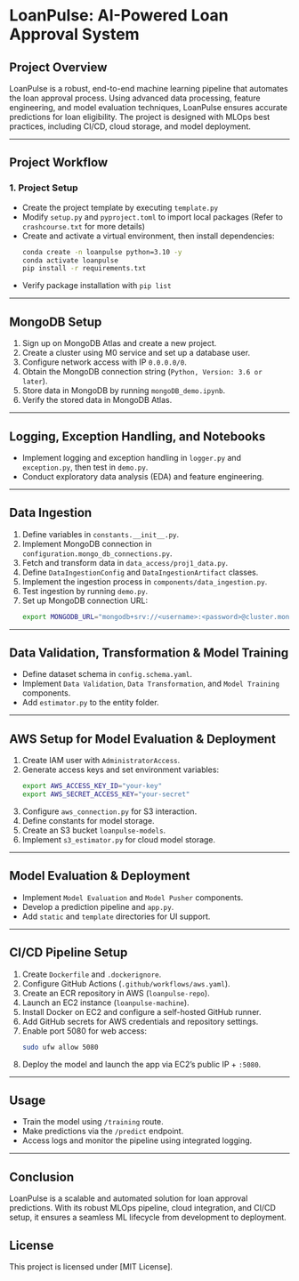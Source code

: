 # LoanPulse: AI-Powered Loan Approval System

## Project Overview
LoanPulse is a robust, end-to-end machine learning pipeline that automates the loan approval process. Using advanced data processing, feature engineering, and model evaluation techniques, LoanPulse ensures accurate predictions for loan eligibility. The project is designed with MLOps best practices, including CI/CD, cloud storage, and model deployment.

---

## Project Workflow

### 1. Project Setup
- Create the project template by executing `template.py`
- Modify `setup.py` and `pyproject.toml` to import local packages (Refer to `crashcourse.txt` for more details)
- Create and activate a virtual environment, then install dependencies:
  ```bash
  conda create -n loanpulse python=3.10 -y
  conda activate loanpulse
  pip install -r requirements.txt
  ```
- Verify package installation with `pip list`

---

## MongoDB Setup
1. Sign up on MongoDB Atlas and create a new project.
2. Create a cluster using M0 service and set up a database user.
3. Configure network access with IP `0.0.0.0/0`.
4. Obtain the MongoDB connection string (`Python, Version: 3.6 or later`).
5. Store data in MongoDB by running `mongoDB_demo.ipynb`.
6. Verify the stored data in MongoDB Atlas.

---

## Logging, Exception Handling, and Notebooks
- Implement logging and exception handling in `logger.py` and `exception.py`, then test in `demo.py`.
- Conduct exploratory data analysis (EDA) and feature engineering.

---

## Data Ingestion
1. Define variables in `constants.__init__.py`.
2. Implement MongoDB connection in `configuration.mongo_db_connections.py`.
3. Fetch and transform data in `data_access/proj1_data.py`.
4. Define `DataIngestionConfig` and `DataIngestionArtifact` classes.
5. Implement the ingestion process in `components/data_ingestion.py`.
6. Test ingestion by running `demo.py`.
7. Set up MongoDB connection URL:
   ```bash
   export MONGODB_URL="mongodb+srv://<username>:<password>@cluster.mongodb.net"
   ```

---

## Data Validation, Transformation & Model Training
- Define dataset schema in `config.schema.yaml`.
- Implement `Data Validation`, `Data Transformation`, and `Model Training` components.
- Add `estimator.py` to the entity folder.

---

## AWS Setup for Model Evaluation & Deployment
1. Create IAM user with `AdministratorAccess`.
2. Generate access keys and set environment variables:
   ```bash
   export AWS_ACCESS_KEY_ID="your-key"
   export AWS_SECRET_ACCESS_KEY="your-secret"
   ```
3. Configure `aws_connection.py` for S3 interaction.
4. Define constants for model storage.
5. Create an S3 bucket `loanpulse-models`.
6. Implement `s3_estimator.py` for cloud model storage.

---

## Model Evaluation & Deployment
- Implement `Model Evaluation` and `Model Pusher` components.
- Develop a prediction pipeline and `app.py`.
- Add `static` and `template` directories for UI support.

---

## CI/CD Pipeline Setup
1. Create `Dockerfile` and `.dockerignore`.
2. Configure GitHub Actions (`.github/workflows/aws.yaml`).
3. Create an ECR repository in AWS (`loanpulse-repo`).
4. Launch an EC2 instance (`loanpulse-machine`).
5. Install Docker on EC2 and configure a self-hosted GitHub runner.
6. Add GitHub secrets for AWS credentials and repository settings.
7. Enable port 5080 for web access:
   ```bash
   sudo ufw allow 5080
   ```
8. Deploy the model and launch the app via EC2’s public IP + `:5080`.

---

## Usage
- Train the model using `/training` route.
- Make predictions via the `/predict` endpoint.
- Access logs and monitor the pipeline using integrated logging.

---

## Conclusion
LoanPulse is a scalable and automated solution for loan approval predictions. With its robust MLOps pipeline, cloud integration, and CI/CD setup, it ensures a seamless ML lifecycle from development to deployment.

## License
This project is licensed under [MIT License].

